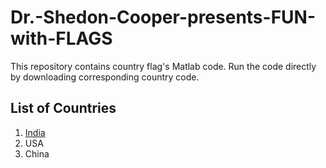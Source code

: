 # Dr.-Shedon-Cooper-presents-FUN-with-FLAGS
This repository contains country flag's Matlab code. Run the code directly by downloading corresponding country code.
[](sheldon.jpg)
## List of Countries
   1. [India](india.m)
   2. USA
   3. China
